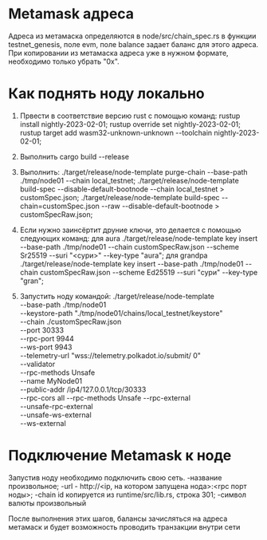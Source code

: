# Metamask адреса

Адреса из метамаска определяются в node/src/chain_spec.rs в функции testnet_genesis, поле evm, поле balance задает баланс для этого адреса.
При копировании из метамаска адреса уже в нужном формате, необходимо только убрать "0x".



# Как поднять ноду локально

1) Првести в соответствие версию rust с помощью команд: 
  rustup install nightly-2023-02-01; 
  rustup override set nightly-2023-02-01; 
  rustup target add wasm32-unknown-unknown --toolchain nightly-2023-02-01;

2) Выполнить cargo build --release

3) Выполнить: 
  ./target/release/node-template purge-chain --base-path ./tmp/node01 --chain local_testnet;
  ./target/release/node-template build-spec --disable-default-bootnode --chain local_testnet > customSpec.json;
  ./target/release/node-template build-spec --chain=customSpec.json --raw --disable-default-bootnode > customSpecRaw.json;

4) Если нужно заинсёртит друние ключи, это делается с помощью следующих команд: 
   для aura ./target/release/node-template key insert  --base-path ./tmp/node01  --chain customSpecRaw.json  --scheme Sr25519  --suri "<сури>"  --key-type "aura";
   для grandpa ./target/release/node-template key insert  --base-path ./tmp/node01  --chain customSpecRaw.json  --scheme Ed25519  --suri "сури"  --key-type "gran";

5) Запустить ноду командой: 
./target/release/node-template \
  --base-path ./tmp/node01 \
  --keystore-path "./tmp/node01/chains/local_testnet/keystore" \
  --chain ./customSpecRaw.json \
  --port 30333 \
  --rpc-port 9944 \
  --ws-port 9943 \
  --telemetry-url "wss://telemetry.polkadot.io/submit/ 0" \
  --validator \
  --rpc-methods Unsafe \
  --name MyNode01 \
  --public-addr /ip4/127.0.0.1/tcp/30333 \
  --rpc-cors all 
  --rpc-methods Unsafe 
  --rpc-external \
  --unsafe-rpc-external \
  --unsafe-ws-external \
  --ws-external 




# Подключение Metamask к ноде

Запустив ноду необходимо подключить свою сеть.
-название произвольное;
-url - http://<ip, на котором запущена нода>:<rpc порт ноды>;
-chain id копируется из runtime/src/lib.rs, строка 301;
-символ валюты произвольный


После выполнения этих шагов, балансы зачисляться на адреса метамаск и будет возможность проводить транзакции внутри сети
